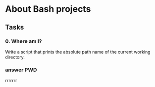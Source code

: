 # About Bash projects

## Tasks 

### 0. Where am I?
Write a script that prints the absolute path name of the current working directory.
### answer PWD

rrrrrrr
